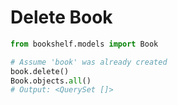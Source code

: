 # Delete Book
```python
from bookshelf.models import Book

# Assume 'book' was already created
book.delete()
Book.objects.all()
# Output: <QuerySet []>

